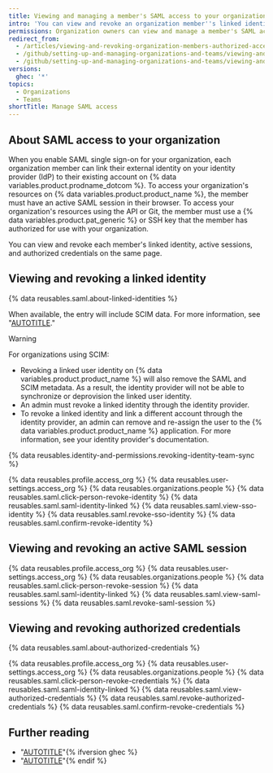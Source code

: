 ```yaml
---
title: Viewing and managing a member's SAML access to your organization
intro: 'You can view and revoke an organization member''s linked identity, active sessions, and authorized credentials.'
permissions: Organization owners can view and manage a member's SAML access to an organization.
redirect_from:
  - /articles/viewing-and-revoking-organization-members-authorized-access-tokens
  - /github/setting-up-and-managing-organizations-and-teams/viewing-and-revoking-organization-members-authorized-access-tokens
  - /github/setting-up-and-managing-organizations-and-teams/viewing-and-managing-a-members-saml-access-to-your-organization
versions:
  ghec: '*'
topics:
  - Organizations
  - Teams
shortTitle: Manage SAML access
---
```


## About SAML access to your organization

When you enable SAML single sign-on for your organization, each organization member can link their external identity on your identity provider (IdP) to their existing account on {% data variables.product.prodname_dotcom %}. To access your organization's resources on {% data variables.product.product_name %}, the member must have an active SAML session in their browser. To access your organization's resources using the API or Git, the member must use a {% data variables.product.pat_generic %} or SSH key that the member has authorized for use with your organization.

You can view and revoke each member's linked identity, active sessions, and authorized credentials on the same page.

## Viewing and revoking a linked identity

{% data reusables.saml.about-linked-identities %}

When available, the entry will include SCIM data. For more information, see "[AUTOTITLE](/organizations/managing-saml-single-sign-on-for-your-organization/about-scim-for-organizations)."

> [!WARNING]
> For organizations using SCIM:
> * Revoking a linked user identity on {% data variables.product.product_name %} will also remove the SAML and SCIM metadata. As a result, the identity provider will not be able to synchronize or deprovision the linked user identity.
> * An admin must revoke a linked identity through the identity provider.
> * To revoke a linked identity and link a different account through the identity provider, an admin can remove and re-assign the user to the {% data variables.product.product_name %} application. For more information, see your identity provider's documentation.

{% data reusables.identity-and-permissions.revoking-identity-team-sync %}

{% data reusables.profile.access_org %}
{% data reusables.user-settings.access_org %}
{% data reusables.organizations.people %}
{% data reusables.saml.click-person-revoke-identity %}
{% data reusables.saml.saml-identity-linked %}
{% data reusables.saml.view-sso-identity %}
{% data reusables.saml.revoke-sso-identity %}
{% data reusables.saml.confirm-revoke-identity %}

## Viewing and revoking an active SAML session

{% data reusables.profile.access_org %}
{% data reusables.user-settings.access_org %}
{% data reusables.organizations.people %}
{% data reusables.saml.click-person-revoke-session %}
{% data reusables.saml.saml-identity-linked %}
{% data reusables.saml.view-saml-sessions %}
{% data reusables.saml.revoke-saml-session %}

## Viewing and revoking authorized credentials

{% data reusables.saml.about-authorized-credentials %}

{% data reusables.profile.access_org %}
{% data reusables.user-settings.access_org %}
{% data reusables.organizations.people %}
{% data reusables.saml.click-person-revoke-credentials %}
{% data reusables.saml.saml-identity-linked %}
{% data reusables.saml.view-authorized-credentials %}
{% data reusables.saml.revoke-authorized-credentials %}
{% data reusables.saml.confirm-revoke-credentials %}

## Further reading

* "[AUTOTITLE](/organizations/managing-saml-single-sign-on-for-your-organization/about-identity-and-access-management-with-saml-single-sign-on)"{% ifversion ghec %}
* "[AUTOTITLE](/admin/user-management/managing-users-in-your-enterprise/viewing-and-managing-a-users-saml-access-to-your-enterprise)"{% endif %}
